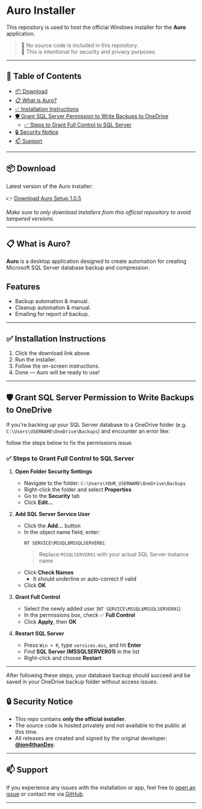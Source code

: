# Auro Installer

This repository is used to host the official Windows installer for the **Auro** application.

> 🚫 No source code is included in this repository.  
> 🔐 This is intentional for security and privacy purposes.

---

## 📑 Table of Contents

- [📦 Download](#-download)
- [📋 What is Auro?](#-what-is-auro)
- [✅ Installation Instructions](#-installation-instructions)
- [🛡️ Grant SQL Server Permission to Write Backups to OneDrive](#️-grant-sql-server-permission-to-write-backups-to-onedrive)
  - [✅ Steps to Grant Full Control to SQL Server](#-steps-to-grant-full-control-to-sql-server)
- [🔒 Security Notice](#-security-notice)
- [📫 Support](#-support)

---

## 📦 Download

Latest version of the Auro installer:

👉 [Download Auro Setup 1.0.5](https://github.com/jon4thanDev/auro-installer/releases/download/auro/auro.Setup.1.0.5.exe)

_Make sure to only download installers from this official repository to avoid tampered versions._

---

## 📋 What is Auro?

**Auro** is a desktop application designed to create automation for creating Microsoft SQL Server database backup and compression.

## Features

- Backup automation & manual.
- Cleanup automation & manual.
- Emailing for report of backup.

---

## ✅ Installation Instructions

1. Click the download link above.
2. Run the installer.
3. Follow the on-screen instructions.
4. Done — Auro will be ready to use!

---

## 🛡️ Grant SQL Server Permission to Write Backups to OneDrive

If you're backing up your SQL Server database to a OneDrive folder (e.g. `C:\Users\USERNAME\OneDrive\Backups`) and encounter an error like:

follow the steps below to fix the permissions issue.

### ✅ Steps to Grant Full Control to SQL Server

1. **Open Folder Security Settings**

   - Navigate to the folder: `C:\Users\YOUR_USERNAME\OneDrive\Backups`
   - Right-click the folder and select **Properties**
   - Go to the **Security** tab
   - Click **Edit...**

2. **Add SQL Server Service User**

   - Click the **Add...** button
   - In the object name field, enter:
     ```
     NT SERVICE\MSSQL$MSSQLSERVER01
     ```
     > Replace `MSSQLSERVER01` with your actual SQL Server instance name
   - Click **Check Names**
     - It should underline or auto-correct if valid
   - Click **OK**

3. **Grant Full Control**

   - Select the newly added user (`NT SERVICE\MSSQL$MSSQLSERVER01`)
   - In the permissions box, check ✅ **Full Control**
   - Click **Apply**, then **OK**

4. **Restart SQL Server**
   - Press `Win + R`, type `services.msc`, and hit **Enter**
   - Find **SQL Server (MSSQLSERVER01)** in the list
   - Right-click and choose **Restart**

---

After following these steps, your database backup should succeed and be saved in your OneDrive backup folder without access issues.

## 🔒 Security Notice

- This repo contains **only the official installer**.
- The source code is hosted privately and not available to the public at this time.
- All releases are created and signed by the original developer: **[@jon4thanDev](https://github.com/jon4thanDev)**.

---

## 📫 Support

If you experience any issues with the installation or app, feel free to [open an issue](https://github.com/jon4thanDev/auro-installer/issues) or contact me via [GitHub](https://github.com/jon4thanDev).

---
